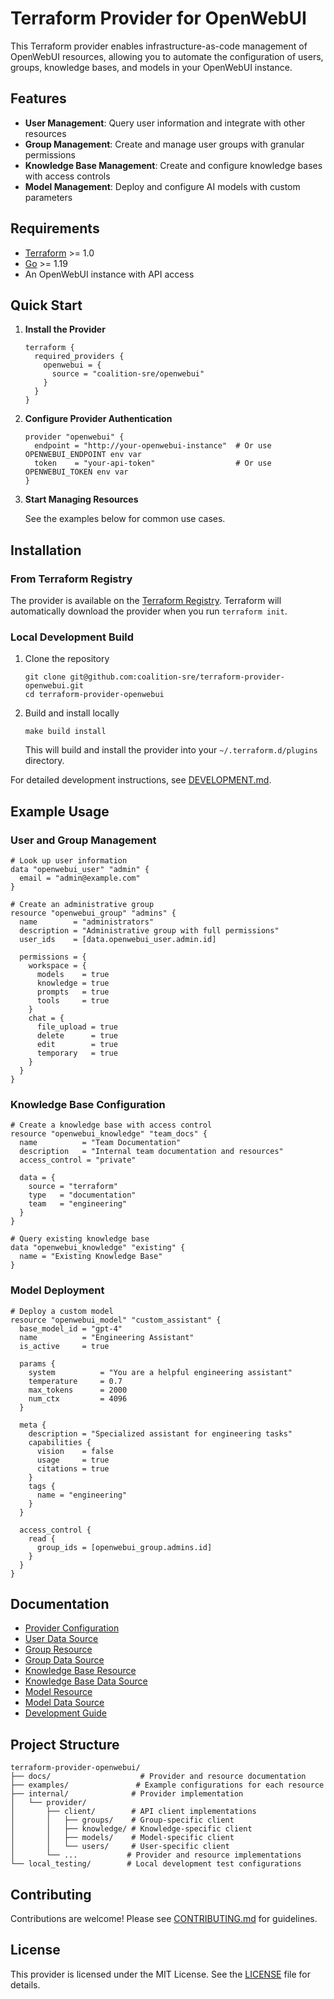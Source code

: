 # Terraform Provider for OpenWebUI

This Terraform provider enables infrastructure-as-code management of OpenWebUI resources, allowing you to automate the configuration of users, groups, knowledge bases, and models in your OpenWebUI instance.

## Features

- **User Management**: Query user information and integrate with other resources
- **Group Management**: Create and manage user groups with granular permissions
- **Knowledge Base Management**: Create and configure knowledge bases with access controls
- **Model Management**: Deploy and configure AI models with custom parameters

## Requirements

- [Terraform](https://www.terraform.io/downloads.html) >= 1.0
- [Go](https://golang.org/doc/install) >= 1.19
- An OpenWebUI instance with API access

## Quick Start

1. **Install the Provider**

   ```hcl
   terraform {
     required_providers {
       openwebui = {
         source = "coalition-sre/openwebui"
       }
     }
   }
   ```

2. **Configure Provider Authentication**

   ```hcl
   provider "openwebui" {
     endpoint = "http://your-openwebui-instance"  # Or use OPENWEBUI_ENDPOINT env var
     token    = "your-api-token"                  # Or use OPENWEBUI_TOKEN env var
   }
   ```

3. **Start Managing Resources**

   See the examples below for common use cases.

## Installation

### From Terraform Registry

The provider is available on the [Terraform Registry](https://registry.terraform.io/providers/coalition-sre/openwebui/latest). Terraform will automatically download the provider when you run `terraform init`.

### Local Development Build

1. Clone the repository
   ```shell
   git clone git@github.com:coalition-sre/terraform-provider-openwebui.git
   cd terraform-provider-openwebui
   ```

2. Build and install locally
   ```shell
   make build install
   ```

   This will build and install the provider into your `~/.terraform.d/plugins` directory.

For detailed development instructions, see [DEVELOPMENT.md](DEVELOPMENT.md).

## Example Usage

### User and Group Management

```hcl
# Look up user information
data "openwebui_user" "admin" {
  email = "admin@example.com"
}

# Create an administrative group
resource "openwebui_group" "admins" {
  name        = "administrators"
  description = "Administrative group with full permissions"
  user_ids    = [data.openwebui_user.admin.id]

  permissions = {
    workspace = {
      models    = true
      knowledge = true
      prompts   = true
      tools     = true
    }
    chat = {
      file_upload = true
      delete      = true
      edit        = true
      temporary   = true
    }
  }
}
```

### Knowledge Base Configuration

```hcl
# Create a knowledge base with access control
resource "openwebui_knowledge" "team_docs" {
  name          = "Team Documentation"
  description   = "Internal team documentation and resources"
  access_control = "private"
  
  data = {
    source = "terraform"
    type   = "documentation"
    team   = "engineering"
  }
}

# Query existing knowledge base
data "openwebui_knowledge" "existing" {
  name = "Existing Knowledge Base"
}
```

### Model Deployment

```hcl
# Deploy a custom model
resource "openwebui_model" "custom_assistant" {
  base_model_id = "gpt-4"
  name          = "Engineering Assistant"
  is_active     = true

  params {
    system          = "You are a helpful engineering assistant"
    temperature     = 0.7
    max_tokens      = 2000
    num_ctx         = 4096
  }

  meta {
    description = "Specialized assistant for engineering tasks"
    capabilities {
      vision    = false
      usage     = true
      citations = true
    }
    tags {
      name = "engineering"
    }
  }

  access_control {
    read {
      group_ids = [openwebui_group.admins.id]
    }
  }
}
```

## Documentation

- [Provider Configuration](docs/index.md)
- [User Data Source](docs/data-sources/user.md)
- [Group Resource](docs/resources/group.md)
- [Group Data Source](docs/data-sources/group.md)
- [Knowledge Base Resource](docs/resources/knowledge.md)
- [Knowledge Base Data Source](docs/data-sources/knowledge.md)
- [Model Resource](docs/resources/model.md)
- [Model Data Source](docs/data-sources/model.md)
- [Development Guide](DEVELOPMENT.md)

## Project Structure

```
terraform-provider-openwebui/
├── docs/                    # Provider and resource documentation
├── examples/               # Example configurations for each resource
├── internal/              # Provider implementation
│   └── provider/
│       ├── client/        # API client implementations
│       │   ├── groups/    # Group-specific client
│       │   ├── knowledge/ # Knowledge-specific client
│       │   ├── models/    # Model-specific client
│       │   └── users/     # User-specific client
│       └── ...           # Provider and resource implementations
└── local_testing/        # Local development test configurations
```

## Contributing

Contributions are welcome! Please see [CONTRIBUTING.md](CONTRIBUTING.md) for guidelines.

## License

This provider is licensed under the MIT License. See the [LICENSE](LICENSE) file for details.
